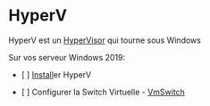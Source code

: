 # HyperV

HyperV est un [HyperVisor](https://github.com/CollegeBoreal/Tutoriels/tree/main/2.Virtualisation/0.HyperVisors) qui tourne sous Windows

Sur vos serveur Windows 2019:


- [ ] [Install](Install.md)er HyperV


- [ ] Configurer la Switch Virtuelle - [VmSwitch](VmSwitch.md)
